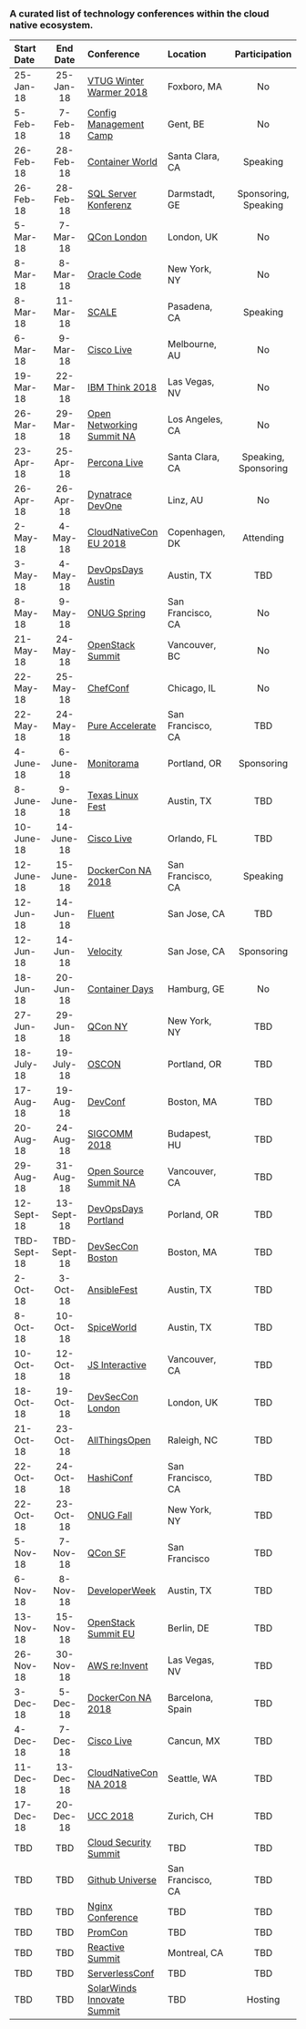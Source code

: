 ### A curated list of technology conferences within the cloud native ecosystem.
| Start Date | End Date | Conference | Location | Participation |
| :--- | :---: | :--- | :--- | :---: |
|	25-Jan-18	|	25-Jan-18	|	[VTUG Winter Warmer 2018](http://events.vtug.com)	|	Foxboro, MA	|	No	|
| 5-Feb-18 | 7-Feb-18 | [Config Management Camp](http://cfgmgmtcamp.eu) | Gent, BE | No |
|	26-Feb-18	|	28-Feb-18	|	[Container World](https://tmt.knect365.com/container-world/)	|	Santa Clara, CA	|	Speaking	|
|	26-Feb-18	|	28-Feb-18	|	[SQL Server Konferenz](https://sqlkonferenz.de)	|	Darmstadt, GE	|	Sponsoring, Speaking |
|	5-Mar-18	|	7-Mar-18	|	[QCon London](https://qconlondon.com)	|	London, UK	|	No	|
|	8-Mar-18	|	8-Mar-18	|	[Oracle Code](https://developer.oracle.com/code)	|	New York, NY	|	No	|
|	8-Mar-18	|	11-Mar-18	|	[SCALE](http://www.socallinuxexpo.org)	|	Pasadena, CA	|	Speaking	|
|	6-Mar-18	|	9-Mar-18	|	[Cisco Live](https://www.ciscolive.com/anz/)	|	Melbourne, AU	|	No	|
|	19-Mar-18	|	22-Mar-18 |	[IBM Think 2018](https://www.ibm.com/events/think)	|	Las Vegas, NV	|	No	|
|	26-Mar-18	|	29-Mar-18	|	[Open Networking Summit NA](https://events.linuxfoundation.org/events/open-networking-summit-north-america-2018)	|	Los Angeles, CA	|	No	|
|	23-Apr-18	|	25-Apr-18	|	[Percona Live](https://www.percona.com/live/18/)	|	Santa Clara, CA	|	Speaking, Sponsoring	|
|	26-Apr-18	|	26-Apr-18	|	[Dynatrace DevOne](https://devone.at)	|	Linz, AU	|	No	|
|	2-May-18	|	4-May-18	|	[CloudNativeCon EU 2018](https://events.linuxfoundation.org/events/kubecon-cloudnativecon-europe-2018)	|	Copenhagen, DK	|	Attending	|
|	3-May-18	|	4-May-18	|	[DevOpsDays Austin](http://www.devopsdaysaustin.com)	|	Austin, TX	|	TBD	|
|	8-May-18	|	9-May-18	|	[ONUG Spring](https://www.onug.net/onug-spring-2018/)	|	San Francisco, CA	|	No	|
|	21-May-18	|	24-May-18	|	[OpenStack Summit](https://www.openstack.org/summit/vancouver-2018/)	|	Vancouver, BC	|	No	|
|	22-May-18	|	25-May-18	|	[ChefConf](https://chefconf.chef.io) 	|	Chicago, IL	|	No	|
|	22-May-18	|	24-May-18	|	[Pure Accelerate](https://www.purestorage.com/events/accelerate-2018.html)	|	San Francisco, CA	|	TBD	|
|	4-June-18	|	6-June-18	|	[Monitorama](http://monitorama.com)	|	Portland, OR	|	Sponsoring	|
|	8-June-18	|	9-June-18	|	[Texas Linux Fest](http://texaslinuxfest.org)	|	Austin, TX	|	TBD	|
|	10-June-18	|	14-June-18	|	[Cisco Live](https://www.ciscolive.com/us/)	|	Orlando, FL	|	TBD	|
|	12-June-18	|	15-June-18	|	[DockerCon NA 2018](https://2018.dockercon.com)	|	San Francisco, CA	|	Speaking	|
|	12-Jun-18	|	14-Jun-18	|	[Fluent](https://conferences.oreilly.com/fluent/fl-ca)	|	San Jose, CA	|	TBD	|
|	12-Jun-18	|	14-Jun-18	|	[Velocity](https://conferences.oreilly.com/velocity/vl-ca)	|	San Jose, CA	|	Sponsoring	|
|	18-Jun-18	|	20-Jun-18	|	[Container Days](https://containerdays.io)	|	Hamburg, GE	| No	|
|	27-Jun-18	|	29-Jun-18	|	[QCon NY](https://qconnewyork.com)	|	New York, NY	|	TBD	|
|	18-July-18	|	19-July-18	|	[OSCON](https://conferences.oreilly.com/oscon/oscon-tx)	| Portland, OR	|	TBD	|
|	17-Aug-18	|	19-Aug-18	|	[DevConf](https://devconf.cz)	|	Boston, MA	|	TBD	|
|	20-Aug-18	|	24-Aug-18	|	[SIGCOMM 2018](http://conferences.sigcomm.org/sigcomm/2018/)	|	Budapest, HU	|	TBD	|
|	29-Aug-18	|	31-Aug-18	|	[Open Source Summit NA](http://events.linuxfoundation.org/events/open-source-summit-north-america)	|	Vancouver, CA	|	TBD	|
| 12-Sept-18 | 13-Sept-18 | [DevOpsDays Portland](https://www.devopsdays.org/events/2018-portland/welcome/) | Porland, OR | TBD |
|	TBD-Sept-18	|	TBD-Sept-18	|	[DevSecCon Boston](http://www.devseccon.com/boston-2018)	|	Boston, MA	|	TBD	|
|	2-Oct-18	|	3-Oct-18	|	[AnsibleFest](https://www.ansible.com/ansiblefest)	|	Austin, TX	|	TBD	|
|	8-Oct-18	|	10-Oct-18	|	[SpiceWorld](https://www.spiceworks.com/spiceworld/)	|	Austin, TX	|	TBD	|
|	10-Oct-18	|	12-Oct-18	|	[JS Interactive](https://events.linuxfoundation.org/events/js-interactive-2018)	|	Vancouver, CA	|	TBD	|
|	18-Oct-18	|	19-Oct-18	|	[DevSecCon London](http://www.devseccon.com/london-2018)	|	London, UK	|	TBD	|
|	21-Oct-18	|	23-Oct-18	|	[AllThingsOpen](https://allthingsopen.org)	|	Raleigh, NC	|	TBD	|
|	22-Oct-18	|	24-Oct-18	|	[HashiConf](https://www.hashiconf.com)	|	San Francisco, CA	|	TBD	|
|	22-Oct-18	|	23-Oct-18	|	[ONUG Fall](https://onug.net)	|	New York, NY	|	TBD	|
|	5-Nov-18	|	7-Nov-18	|	[QCon SF](https://qconsf.com)	|	San Francisco	|	TBD	|
| 6-Nov-18 | 8-Nov-18 | [DeveloperWeek](http://www.developerweek.com/Austin/) | Austin, TX | TBD |
|	13-Nov-18	|	15-Nov-18	|	[OpenStack Summit EU](https://www.openstack.org/summit/berlin-2018/)	|	Berlin, DE	|	TBD	|
|	26-Nov-18	|	30-Nov-18	|	[AWS re:Invent](https://reinvent.awsevents.com)	|	Las Vegas, NV	|	TBD	|
|	3-Dec-18	|	5-Dec-18	|	[DockerCon NA 2018](https://2018.dockercon.com)	|	Barcelona, Spain	|	TBD	|
|	4-Dec-18	|	7-Dec-18	|	[Cisco Live](https://www.ciscolive.com/latam/)	|	Cancun, MX	|	TBD	|
|	11-Dec-18	|	13-Dec-18	|	[CloudNativeCon NA 2018](http://events.linuxfoundation.org/events/cloudnativecon-and-kubecon-north-america)	|	Seattle, WA	|	TBD	|
|	17-Dec-18	|	20-Dec-18	|	[UCC 2018](http://ucc-conference.org)	|	Zurich, CH	|	TBD	|
|	TBD	|	TBD	|	[Cloud Security Summit](https://tmt.knect365.com/cloud-security-summit/)	|	TBD	|	TBD	|
|	TBD	|	TBD	|	[Github Universe](http://githubuniverse.com)	|	San Francisco, CA	|	TBD	|
|	TBD	|	TBD	|	[Nginx Conference](https://www.nginx.com/nginxconf/)	|	TBD	|	TBD	|
| TBD | TBD | [PromCon](https://promcon.io) | TBD | TBD |
| TBD	| TBD	|	[Reactive Summit](http://www.reactivesummit.org)	|	Montreal, CA	|	TBD	|
|	TBD	|	TBD	|	[ServerlessConf](https://serverlessconf.io/)	|	TBD	|	TBD	|
|	TBD	|	TBD	|	[SolarWinds Innovate Summit](http://innovate.solarwinds.io)	| TBD	|	Hosting	|
